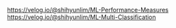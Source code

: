 https://velog.io/@shihyunlim/ML-Performance-Measures
https://velog.io/@shihyunlim/ML-Multi-Classification

